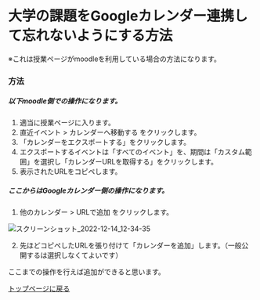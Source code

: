 # 大学の課題をGoogleカレンダー連携して忘れないようにする方法

※これは授業ページがmoodleを利用している場合の方法になります。



### 方法

##### 以下moodle側での操作になります。

1. 適当に授業ページに入ります。
2. 直近イベント > カレンダーへ移動する をクリックします。
3. 「カレンダーをエクスポートする」をクリックします。
4. エクスポートするイベントは「すべてのイベント」を、期間は「カスタム範囲」を選択し「カレンダーURLを取得する」をクリックします。
5. 表示されたURLをコピペします。



##### ここからはGoogleカレンダー側の操作になります。

1. 他のカレンダー > URLで追加 をクリックします。

![スクリーンショット_2022-12-14_12-34-35](/home/ryoto/画像/スクリーンショット_2022-12-14_12-34-35.png)

2. 先ほどコピペしたURLを張り付けて「カレンダーを追加」します。（一般公開するは選択しなくてよいです）



ここまでの操作を行えば追加ができると思います。



[トップページに戻る](index.md)